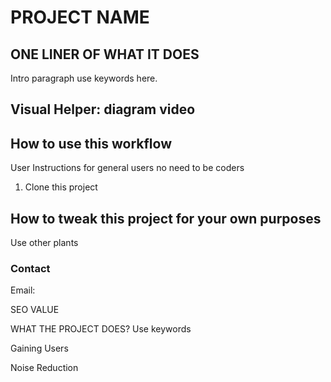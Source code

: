 # PROJECT NAME

## ONE LINER OF WHAT IT DOES

Intro paragraph use keywords here.

## Visual Helper: diagram video

## How to use this workflow
User Instructions for general users no need to be coders
1. Clone this project



## How to tweak this project for your own purposes
Use other plants








### Contact
Email: 





SEO VALUE

WHAT THE PROJECT DOES? 
Use keywords

Gaining Users

Noise Reduction

